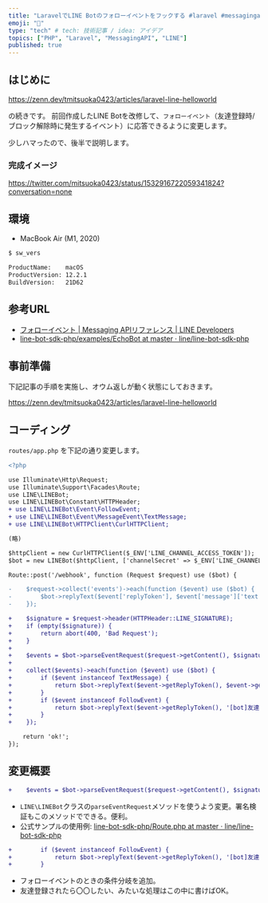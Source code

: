 ```yaml
---
title: "LaravelでLINE Botのフォローイベントをフックする #laravel #messagingapi #php"
emoji: "💬"
type: "tech" # tech: 技術記事 / idea: アイデア
topics: ["PHP", "Laravel", "MessagingAPI", "LINE"]
published: true
---
```


## はじめに

https://zenn.dev/tmitsuoka0423/articles/laravel-line-helloworld

の続きです。
前回作成したLINE Botを改修して、`フォローイベント`（友達登録時/ブロック解除時に発生するイベント）に応答できるように変更します。

少しハマったので、後半で説明します。

### 完成イメージ

https://twitter.com/mitsuoka0423/status/1532916722059341824?conversation=none

## 環境

- MacBook Air (M1, 2020)

```bash
$ sw_vers

ProductName:    macOS
ProductVersion: 12.2.1
BuildVersion:   21D62
```

## 参考URL

- [フォローイベント | Messaging APIリファレンス | LINE Developers](https://developers.line.biz/ja/reference/messaging-api/#follow-event)
- [line-bot-sdk-php/examples/EchoBot at master · line/line-bot-sdk-php](https://github.com/line/line-bot-sdk-php/tree/master/examples/EchoBot)

## 事前準備

下記記事の手順を実施し、オウム返しが動く状態にしておきます。

https://zenn.dev/tmitsuoka0423/articles/laravel-line-helloworld

## コーディング

`routes/app.php` を下記の通り変更します。

```diff php
<?php

use Illuminate\Http\Request;
use Illuminate\Support\Facades\Route;
use LINE\LINEBot;
use LINE\LINEBot\Constant\HTTPHeader;
+ use LINE\LINEBot\Event\FollowEvent;
+ use LINE\LINEBot\Event\MessageEvent\TextMessage;
+ use LINE\LINEBot\HTTPClient\CurlHTTPClient;

(略)

$httpClient = new CurlHTTPClient($_ENV['LINE_CHANNEL_ACCESS_TOKEN']);
$bot = new LINEBot($httpClient, ['channelSecret' => $_ENV['LINE_CHANNEL_SECRET']]);

Route::post('/webhook', function (Request $request) use ($bot) {

-    $request->collect('events')->each(function ($event) use ($bot) {
-        $bot->replyText($event['replyToken'], $event['message']['text']);
-    });

+    $signature = $request->header(HTTPHeader::LINE_SIGNATURE);
+    if (empty($signature)) {
+        return abort(400, 'Bad Request');
+    }
+
+    $events = $bot->parseEventRequest($request->getContent(), $signature);
+
+    collect($events)->each(function ($event) use ($bot) {
+        if ($event instanceof TextMessage) {
+            return $bot->replyText($event->getReplyToken(), $event->getText());
+        }
+        if ($event instanceof FollowEvent) {
+            return $bot->replyText($event->getReplyToken(), '[bot]友達登録されたよ！');
+        }
+    });

    return 'ok!';
});
```

## 変更概要

```diff php
+    $events = $bot->parseEventRequest($request->getContent(), $signature);
```

- `LINE\LINEBot`クラスの`parseEventRequest`メソッドを使うよう変更。署名検証もこのメソッドでできる。便利。
- 公式サンプルの使用例: [line-bot-sdk-php/Route.php at master · line/line-bot-sdk-php](https://github.com/line/line-bot-sdk-php/blob/master/examples/EchoBot/src/LINEBot/EchoBot/Route.php#L44)

```diff php
+        if ($event instanceof FollowEvent) {
+            return $bot->replyText($event->getReplyToken(), '[bot]友達登録されたよ！');
+        }
```

- フォローイベントのときの条件分岐を追加。
- 友達登録されたら〇〇したい、みたいな処理はこの中に書けばOK。
